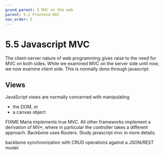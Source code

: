 ```yaml
---
grand_parent: 5 MVC on the web
parent: 5.2 Frontend MVC
nav_order: 5
---
```

# 5.5 Javascript MVC

The client-server nature of web programming gives raise to the need for MVC on
both sides. While we examined MVC on the server side until now, we now examine
client side. This is normally done through javascript.


Views
-----

JavaScript views are normally concerned with manipulating

- the DOM, or
- a canvas object


FIXME
Maria implements true MVC. All other frameworks implement a derivation of MV*, where in particular
the controller takes a different approach. Backbone uses Routers.
Study javascript mvc in more details.


backbone synchronization with CRUD operations against a JSON/REST model.  

